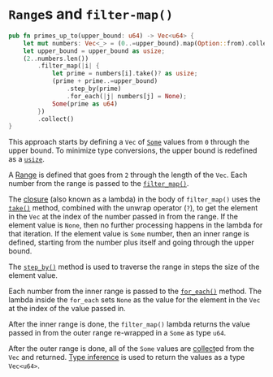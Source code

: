 # `Range`s and `filter-map()`

```rust
pub fn primes_up_to(upper_bound: u64) -> Vec<u64> {
    let mut numbers: Vec<_> = (0..=upper_bound).map(Option::from).collect();
    let upper_bound = upper_bound as usize;
    (2..numbers.len())
        .filter_map(|i| {
            let prime = numbers[i].take()? as usize;
            (prime + prime..=upper_bound)
                .step_by(prime)
                .for_each(|j| numbers[j] = None);
            Some(prime as u64)
        })
        .collect()
}
```

This approach starts by defining a `Vec` of [`Some`][some] values from `0` through the upper bound.
To minimize type conversions, the upper bound is redefined as a [`usize`][usize].

A [Range][range] is defined that goes from `2` through the length of the `Vec`.
Each number from the range is passed to the [`filter_map()`][filtermap].

The [closure][closure] (also known as a lambda) in the body of `filter_map()` uses the [`take()`][take] method, combined with the
unwrap operator (`?`), to get the element in the `Vec` at the index of the number passed in from the range.
If the element value is `None`, then no further processing happens in the lambda for that iteration.
If the element value is `Some` number, then an inner range is defined, starting from the number plus itself and going through the upper bound.

The [`step_by()`][stepby] method is used to traverse the range in steps the size of the element value.

Each number from the inner range is passed to the [`for_each()`][foreach] method.
The lambda inside the `for_each` sets `None` as the value for the element in the `Vec` at the index of the value passed in.

After the inner range is done, the `filter_map()` lambda returns the value passed in from the outer range re-wrapped in a `Some`
as type `u64`.

After the outer range is done, all of the `Some` values are [collect][collect]ed from the `Vec` and returned.
[Type inference][type-inference] is used to return the values as a type `Vec<u64>`.

[some]: https://doc.rust-lang.org/std/option/enum.Option.html#variant.Some
[none]: https://doc.rust-lang.org/std/option/enum.Option.html#variant.None
[usize]: https://doc.rust-lang.org/std/primitive.usize.html
[range]: https://doc.rust-lang.org/reference/expressions/range-expr.html
[filtermap]: https://doc.rust-lang.org/core/iter/trait.Iterator.html#method.filter_map
[closure]: https://doc.rust-lang.org/rust-by-example/fn/closures.html
[take]: https://doc.rust-lang.org/core/option/enum.Option.html#method.take
[stepby]: https://doc.rust-lang.org/core/iter/trait.Iterator.html#method.step_by
[foreach]: https://doc.rust-lang.org/core/iter/trait.Iterator.html#method.for_each
[type-inference]: https://doc.rust-lang.org/rust-by-example/types/inference.html
[collect]: https://doc.rust-lang.org/core/iter/trait.Iterator.html#method.collect
